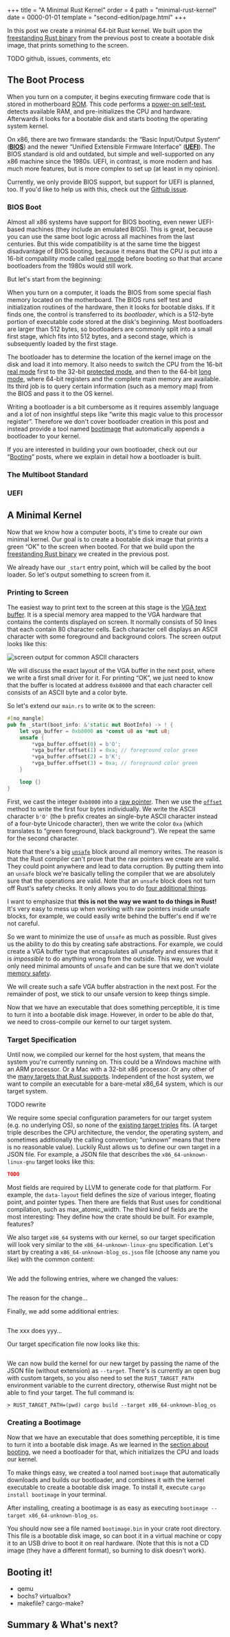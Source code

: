 +++
title = "A Minimal Rust Kernel"
order = 4
path = "minimal-rust-kernel"
date  = 0000-01-01
template = "second-edition/page.html"
+++

In this post we create a minimal 64-bit Rust kernel. We built upon the [freestanding Rust binary] from the previous post to create a bootable disk image, that prints something to the screen.

[freestanding Rust binary]: ./second-edition/posts/01-freestanding-rust-binary/index.md

<!-- more -->

TODO github, issues, comments, etc

## The Boot Process
When you turn on a computer, it begins executing firmware code that is stored in motherboard [ROM]. This code performs a [power-on self-test], detects available RAM, and pre-initializes the CPU and hardware. Afterwards it looks for a bootable disk and starts booting the operating system kernel.

[ROM]: https://en.wikipedia.org/wiki/Read-only_memory
[power-on self-test]: https://en.wikipedia.org/wiki/Power-on_self-test

On x86, there are two firmware standards: the “Basic Input/Output System“ (**[BIOS]**) and the newer “Unified Extensible Firmware Interface” (**[UEFI]**). The BIOS standard is old and outdated, but simple and well-supported on any x86 machine since the 1980s. UEFI, in contrast, is more modern and has much more features, but is more complex to set up (at least in my opinion).

[BIOS]: https://en.wikipedia.org/wiki/BIOS
[UEFI]: https://en.wikipedia.org/wiki/Unified_Extensible_Firmware_Interface

Currently, we only provide BIOS support, but support for UEFI is planned, too. If you'd like to help us with this, check out the [Github issue](https://github.com/phil-opp/blog_os/issues/349).

### BIOS Boot
Almost all x86 systems have support for BIOS booting, even newer UEFI-based machines (they include an emulated BIOS). This is great, because you can use the same boot logic across all machines from the last centuries. But this wide compatibility is at the same time the biggest disadvantage of BIOS booting, because it means that the CPU is put into a 16-bit compability mode called [real mode] before booting so that that arcane bootloaders from the 1980s would still work.

But let's start from the beginning:

When you turn on a computer, it loads the BIOS from some special flash memory located on the motherboard. The BIOS runs self test and initialization routines of the hardware, then it looks for bootable disks. If it finds one, the control is transferred to its _bootloader_, which is a 512-byte portion of executable code stored at the disk's beginning. Most bootloaders are larger than 512 bytes, so bootloaders are commonly split into a small first stage, which fits into 512 bytes, and a second stage, which is subsequently loaded by the first stage.

The bootloader has to determine the location of the kernel image on the disk and load it into memory. It also needs to switch the CPU from the 16-bit [real mode] first to the 32-bit [protected mode], and then to the 64-bit [long mode], where 64-bit registers and the complete main memory are available. Its third job is to query certain information (such as a memory map) from the BIOS and pass it to the OS kernel.

[real mode]: https://en.wikipedia.org/wiki/Real_mode
[protected mode]: https://en.wikipedia.org/wiki/Protected_mode
[long mode]: https://en.wikipedia.org/wiki/Long_mode
[memory segmentation]: https://en.wikipedia.org/wiki/X86_memory_segmentation

Writing a bootloader is a bit cumbersome as it requires assembly language and a lot of non insightful steps like “write this magic value to this processor register”. Therefore we don't cover bootloader creation in this post and instead provide a tool named [bootimage] that automatically appends a bootloader to your kernel.

[bootimage]: https://github.com/phil-opp/bootimage

If you are interested in building your own bootloader, check out our “[Booting]” posts, where we explain in detail how a bootloader is built.

[Booting]: TODO

### The Multiboot Standard

### UEFI

## A Minimal Kernel
Now that we know how a computer boots, it's time to create our own minimal kernel. Our goal is to create a bootable disk image that prints a green “OK” to the screen when booted. For that we build upon the [freestanding Rust binary] we created in the previous post.

We already have our `_start` entry point, which will be called by the boot loader. So let's output something to screen from it.

### Printing to Screen
The easiest way to print text to the screen at this stage is the [VGA text buffer]. It is a special memory area mapped to the VGA hardware that contains the contents displayed on screen. It normally consists of 50 lines that each contain 80 character cells. Each character cell displays an ASCII character with some foreground and background colors. The screen output looks like this:

[VGA text buffer]: https://en.wikipedia.org/wiki/VGA-compatible_text_mode

![screen output for common ASCII characters](https://upload.wikimedia.org/wikipedia/commons/6/6d/Codepage-737.png)

We will discuss the exact layout of the VGA buffer in the next post, where we write a first small driver for it. For printing “OK”, we just need to know that the buffer is located at address `0xb8000` and that each character cell consists of an ASCII byte and a color byte.

So let's extend our `main.rs` to write `OK` to the screen:

```rust
#[no_mangle]
pub fn _start(boot_info: &'static mut BootInfo) -> ! {
	let vga_buffer = 0xb8000 as *const u8 as *mut u8;
    unsafe {
        *vga_buffer.offset(0) = b'O';
        *vga_buffer.offset(1) = 0xa; // foreground color green
        *vga_buffer.offset(2) = b'K';
        *vga_buffer.offset(3) = 0xa; // foreground color green
    }

	loop {}
}
```

First, we cast the integer `0xb8000` into a [raw pointer]. Then we use the [`offset`] method to write the first four bytes individually. We write the ASCII character `b'O'` (the `b` prefix creates an single-byte ASCII character instead of a four-byte Unicode character), then we write the color `0xa` (which translates to “green foreground, black background”). We repeat the same for the second character.

[raw pointer]: https://doc.rust-lang.org/stable/book/second-edition/ch19-01-unsafe-rust.html#dereferencing-a-raw-pointer
[`offset`]: https://doc.rust-lang.org/std/primitive.pointer.html#method.offset

Note that there's a big [`unsafe`] block around all memory writes. The reason is that the Rust compiler can't prove that the raw pointers we create are valid. They could point anywhere and lead to data corruption. By putting them into an `unsafe` block we're basically telling the compiler that we are absolutely sure that the operations are valid. Note that an `unsafe` block does not turn off Rust's safety checks. It only allows you to do [four additional things].

[`unsafe`]: https://doc.rust-lang.org/stable/book/second-edition/ch19-01-unsafe-rust.html
[four additional things]: https://doc.rust-lang.org/stable/book/second-edition/ch19-01-unsafe-rust.html#unsafe-superpowers

I want to emphasize that **this is not the way we want to do things in Rust!** It's very easy to mess up when working with raw pointers inside unsafe blocks, for example, we could easily write behind the buffer's end if we're not careful.

So we want to minimize the use of `unsafe` as much as possible. Rust gives us the ability to do this by creating safe abstractions. For example, we could create a VGA buffer type that encapsulates all unsafety and ensures that it is _impossible_ to do anything wrong from the outside. This way, we would only need minimal amounts of `unsafe` and can be sure that we don't violate [memory safety].

[memory safety]: https://en.wikipedia.org/wiki/Memory_safety

We will create such a safe VGA buffer abstraction in the next post. For the remainder of post, we stick to our unsafe version to keep things simple.

Now that we have an executable that does something perceptible, it is time to turn it into a bootable disk image. However, in order to be able do that, we need to cross-compile our kernel to our target system.

### Target Specification
Until now, we compiled our kernel for the host system, that means the system you're currently running on. This could be a Windows machine with an ARM processor. Or a Mac with a 32-bit x86 processor. Or any other of the [many targets that Rust supports][platform-support]. Independent of the host system, we want to compile an executable for a bare-metal x86_64 system, which is our target system.

[platform-support]: https://forge.rust-lang.org/platform-support.html


TODO rewrite

We require some special configuration parameters for our target system (e.g. no underlying OS), so none of the [existing target triples][platform-support] fits. (A target triple describes the CPU architecture, the vendor, the operating system, and sometimes additionally the calling convention; “unknown” means that there is no reasonable value). Luckily Rust allows us to define our own target in a JSON file. For example, a JSON file that describes the `x86_64-unknown-linux-gnu` target looks like this:

```json
TODO
```

Most fields are required by LLVM to generate code for that platform. For example, the `data-layout` field defines the size of various integer, floating point, and pointer types. Then there are fields that Rust uses for conditional compilation, such as max_atomic_width. The third kind of fields are the most interesting: They define how the crate should be built. For example, features?

We also target `x86_64` systems with our kernel, so our target specification will look very similar to the `x86_64-unknown-linux-gnu` specification. Let's start by creating a `x86_64-unknown-blog_os.json` file (choose any name you like) with the common content:

```json

```

We add the following entries, where we changed the values:

```json

```

The reason for the change…

Finally, we add some additional entries:

```json

```

The xxx does yyy…

Our target specification file now looks like this:

```json

```

We can now build the kernel for our new target by passing the name of the JSON file (without extension) as `--target`. There's is currently an open bug with custom targets, so you also need to set the `RUST_TARGET_PATH` environment variable to the current directory, otherwise Rust might not be able to find your target. The full command is:

```
> RUST_TARGET_PATH=(pwd) cargo build --target x86_64-unknown-blog_os
```

### Creating a Bootimage
Now that we have an executable that does something perceptible, it is time to turn it into a bootable disk image. As we learned in the [section about booting], we need a bootloader for that, which initializes the CPU and loads our kernel.

[section about booting]: #the-boot-process

To make things easy, we created a tool named `bootimage` that automatically downloads and builds our bootloader, and combines it with the kernel executable to create a bootable disk image. To install it, execute `cargo install bootimage` in your terminal.

After installing, creating a bootimage is as easy as executing `bootimage --target x86_64-unknown-blog_os`.

You should now see a file named `bootimage.bin` in your crate root directory. This file is a bootable disk image, so can boot it in a virtual machine or copy it to an USB drive to boot it on real hardware. (Note that this is not a CD image (they have a different format), so burning to disk doesn't work).

## Booting it!

- qemu
- bochs? virtualbox?
- makefile? cargo-make?

## Summary & What's next?
